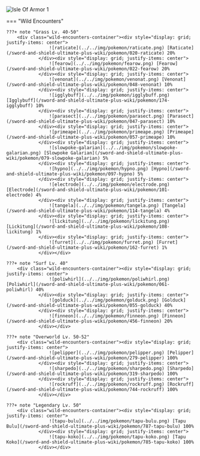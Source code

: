 <img src="../../img/routes/Isle Of Armor 1.png" alt="Isle Of Armor 1"/>

=== "Wild Encounters"


	???+ note "Grass Lv. 40-50"
		<div class="wild-encounters-container"><div style="display: grid; justify-items: center">
                    ![raticate](../../img/pokemon/raticate.png) [Raticate](/sword-and-shield-ultimate-plus-wiki/pokemon/020-raticate) 20%
                </div><div style="display: grid; justify-items: center">
                    ![fearow](../../img/pokemon/fearow.png) [Fearow](/sword-and-shield-ultimate-plus-wiki/pokemon/022-fearow) 20%
                </div><div style="display: grid; justify-items: center">
                    ![venonat](../../img/pokemon/venonat.png) [Venonat](/sword-and-shield-ultimate-plus-wiki/pokemon/048-venonat) 10%
                </div><div style="display: grid; justify-items: center">
                    ![igglybuff](../../img/pokemon/igglybuff.png) [Igglybuff](/sword-and-shield-ultimate-plus-wiki/pokemon/174-igglybuff) 10%
                </div><div style="display: grid; justify-items: center">
                    ![parasect](../../img/pokemon/parasect.png) [Parasect](/sword-and-shield-ultimate-plus-wiki/pokemon/047-parasect) 10%
                </div><div style="display: grid; justify-items: center">
                    ![primeape](../../img/pokemon/primeape.png) [Primeape](/sword-and-shield-ultimate-plus-wiki/pokemon/057-primeape) 10%
                </div><div style="display: grid; justify-items: center">
                    ![slowpoke-galarian](../../img/pokemon/slowpoke-galarian.png) [Slowpoke Galarian](/sword-and-shield-ultimate-plus-wiki/pokemon/079-slowpoke-galarian) 5%
                </div><div style="display: grid; justify-items: center">
                    ![hypno](../../img/pokemon/hypno.png) [Hypno](/sword-and-shield-ultimate-plus-wiki/pokemon/097-hypno) 5%
                </div><div style="display: grid; justify-items: center">
                    ![electrode](../../img/pokemon/electrode.png) [Electrode](/sword-and-shield-ultimate-plus-wiki/pokemon/101-electrode) 4%
                </div><div style="display: grid; justify-items: center">
                    ![tangela](../../img/pokemon/tangela.png) [Tangela](/sword-and-shield-ultimate-plus-wiki/pokemon/114-tangela) 4%
                </div><div style="display: grid; justify-items: center">
                    ![lickitung](../../img/pokemon/lickitung.png) [Lickitung](/sword-and-shield-ultimate-plus-wiki/pokemon/108-lickitung) 1%
                </div><div style="display: grid; justify-items: center">
                    ![furret](../../img/pokemon/furret.png) [Furret](/sword-and-shield-ultimate-plus-wiki/pokemon/162-furret) 1%
                </div></div>

	???+ note "Surf Lv. 40"
		<div class="wild-encounters-container"><div style="display: grid; justify-items: center">
                    ![poliwhirl](../../img/pokemon/poliwhirl.png) [Poliwhirl](/sword-and-shield-ultimate-plus-wiki/pokemon/061-poliwhirl) 40%
                </div><div style="display: grid; justify-items: center">
                    ![golduck](../../img/pokemon/golduck.png) [Golduck](/sword-and-shield-ultimate-plus-wiki/pokemon/055-golduck) 40%
                </div><div style="display: grid; justify-items: center">
                    ![finneon](../../img/pokemon/finneon.png) [Finneon](/sword-and-shield-ultimate-plus-wiki/pokemon/456-finneon) 20%
                </div></div>

	???+ note "Overworld Lv. 50-52"
		<div class="wild-encounters-container"><div style="display: grid; justify-items: center">
                    ![pelipper](../../img/pokemon/pelipper.png) [Pelipper](/sword-and-shield-ultimate-plus-wiki/pokemon/279-pelipper) 100%
                </div><div style="display: grid; justify-items: center">
                    ![sharpedo](../../img/pokemon/sharpedo.png) [Sharpedo](/sword-and-shield-ultimate-plus-wiki/pokemon/319-sharpedo) 100%
                </div><div style="display: grid; justify-items: center">
                    ![rockruff](../../img/pokemon/rockruff.png) [Rockruff](/sword-and-shield-ultimate-plus-wiki/pokemon/744-rockruff) 100%
                </div></div>

	???+ note "Legendary Lv. 50"
		<div class="wild-encounters-container"><div style="display: grid; justify-items: center">
                    ![tapu-bulu](../../img/pokemon/tapu-bulu.png) [Tapu Bulu](/sword-and-shield-ultimate-plus-wiki/pokemon/787-tapu-bulu) 100%
                </div><div style="display: grid; justify-items: center">
                    ![tapu-koko](../../img/pokemon/tapu-koko.png) [Tapu Koko](/sword-and-shield-ultimate-plus-wiki/pokemon/785-tapu-koko) 100%
                </div></div>



